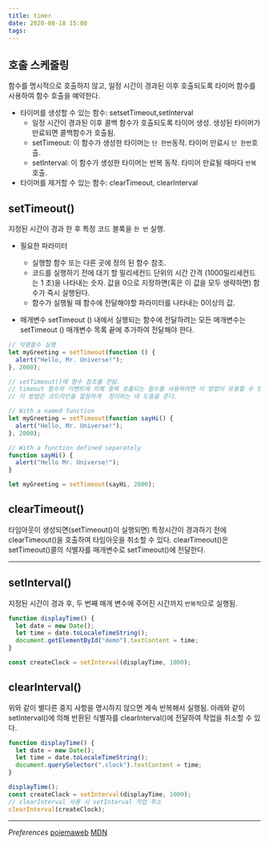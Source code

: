 ```yaml
---
title: timer
date: 2020-08-18 15:00
tags:
---
```


## 호출 스케줄링

함수를 명시적으로 호출하지 않고, 일정 시간이 경과된 이후 호출되도록 타이머 함수를 사용하여 함수 호출을 예약한다.

- 타이머를 생성할 수 있는 함수: setsetTimeout,setInterval
  - 일정 시간이 경과된 이후 콜백 함수가 호출되도록 타이머 생성. 생성된 타이머가 만료되면 콜백함수가 호출됨.
  - setTimeout: 이 함수가 생성한 타이머는 `단 한번`동작. 타이머 만료시 `단 한번`호출.
  - setInterval: 이 함수가 생성한 타이머는 반복 동작. 타미어 만료될 때마다 `반복`호출.
- 타이머를 제거할 수 있는 함수: clearTimeout, clearInterval

## setTimeout()

지정된 시간이 경과 한 후 특정 코드 블록을 `한 번` 실행.

- 필요한 파라미터

  - 실행할 함수 또는 다른 곳에 정의 된 함수 참조.
  - 코드를 실행하기 전에 대기 할 밀리세컨드 단위의 시간 간격 (1000밀리세컨드는 1 초)을 나타내는 숫자. 값을 0으로 지정하면(혹은 이 값을 모두 생략하면) 함수가 즉시 실행된다.
  - 함수가 실행될 때 함수에 전달해야할 파라미터를 나타내는 0이상의 값.

- 매개변수
  setTimeout () 내에서 실행되는 함수에 전달하려는 모든 매개변수는 setTimeout () 매개변수 목록 끝에 추가하여 전달해야 한다.

```javascript
// 익명함수 실행
let myGreeting = setTimeout(function () {
  alert("Hello, Mr. Universe!");
}, 2000);

// setTimeout()에 함수 참조를 전달.
// timeout 함수와 이벤트에 의해 중복 호출되는 함수를 사용하려면 이 방법이 유용할 수 있다.
// 이 방법은 코드라인을 깔끔하게  정리하는 데 도움을 준다.

// With a named function
let myGreeting = setTimeout(function sayHi() {
  alert("Hello, Mr. Universe!");
}, 2000);

// With a function defined separately
function sayHi() {
  alert("Hello Mr. Universe!");
}

let myGreeting = setTimeout(sayHi, 2000);
```

## clearTimeout()

타임아웃이 생성되면(setTimeout()이 실행되면) 특정시간이 경과하기 전에 clearTimeout()을 호출하여 타임아웃을 취소할 수 있다. clearTimeout()은 setTimeout()콜의 식별자를 매개변수로 setTimeout()에 전달한다.

---

## setInterval()

지정된 시간이 경과 후, 두 번째 매개 변수에 주어진 시간까지 `반복적`으로 실행됨.

```javascript
function displayTime() {
  let date = new Date();
  let time = date.toLocaleTimeString();
  document.getElementById("demo").textContent = time;
}

const createClock = setInterval(displayTime, 1000);
```

## clearInterval()

위와 같이 별다른 중지 사항을 명시하지 않으면 계속 반복해서 실행됨. 아래와 같이 setInterval()에 의해 반환된 식별자를 clearInterval()에 전달하여 작업을 취소할 수 있다.

```javascript
function displayTime() {
  let date = new Date();
  let time = date.toLocaleTimeString();
  document.querySelector(".clock").textContent = time;
}

displayTime();
const createClock = setInterval(displayTime, 1000);
// clearInterval 사용 시 setInterval 작업 취소
clearInterval(createClock);
```

---

_Preferences_
[poiemaweb](https://poiemaweb.com/fastcampus/timer#22-setinterval--clearinterval)
[MDN](https://developer.mozilla.org/ko/docs/Learn/JavaScript/Asynchronous/Timeouts_and_intervals)
